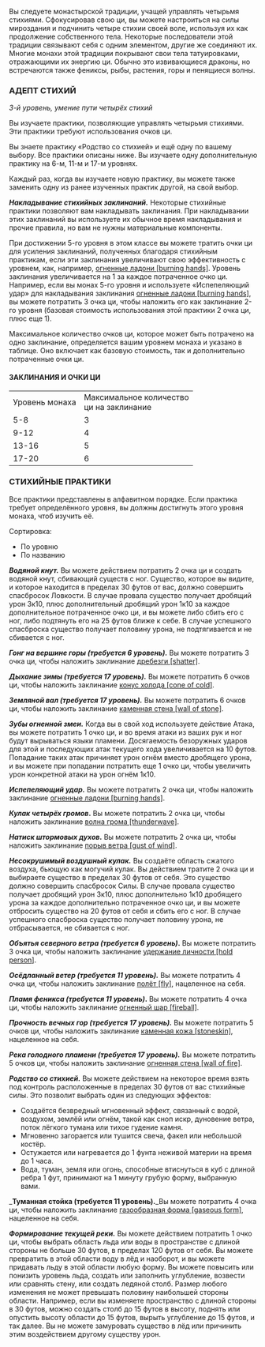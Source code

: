 Вы следуете монастырской традиции, учащей управлять четырьмя стихиями. Сфокусировав свою ци, вы можете настроиться на силы мироздания и подчинить четыре стихии своей воле, используя их как продолжение собственного тела. Некоторые последователи этой традиции связывают себя с одним элементом, другие же соединяют их. Многие монахи этой традиции покрывают свои тела татуировками, отражающими их энергию ци. Обычно это извивающиеся драконы, но встречаются также фениксы, рыбы, растения, горы и пенящиеся волны.

  

### АДЕПТ СТИХИЙ

_3-й уровень, умение пути четырёх cтихий_

Вы изучаете практики, позволяющие управлять четырьмя стихиями. Эти практики требуют использования очков ци.

Вы знаете практику «Родство со стихией» и ещё одну по вашему выбору. Все практики описаны ниже. Вы изучаете одну дополнительную практику на 6-м, 11-м и 17-м уровнях.

Каждый раз, когда вы изучаете новую практику, вы можете также заменить одну из ранее изученных практик другой, на свой выбор.

_**Накладывание стихийных заклинаний.**_ Некоторые стихийные практики позволяют вам накладывать заклинания. При накладывании этих заклинаний вы используете их обычное время накладывания и прочие правила, но вам не нужны материальные компоненты.

При достижении 5-го уровня в этом классе вы можете тратить очки ци для усиления заклинаний, полученных благодаря стихийным практикам, если эти заклинания увеличивают свою эффективность с уровнем, как, например, [огненные ладони [burning hands]](https://dnd.su/spells/203-burning_hands/). Уровень заклинания увеличивается на 1 за каждое потраченное очко ци. Например, если вы монах 5-го уровня и используете «Испепеляющий удар» для накладывания заклинания [огненные ладони [burning hands]](https://dnd.su/spells/203-burning_hands/), вы можете потратить 3 очка ци, чтобы наложить его как заклинание 2-го уровня (базовая стоимость использования этой практики 2 очка ци, плюс еще 1).

Максимальное количество очков ци, которое может быть потрачено на одно заклинание, определяется вашим уровнем монаха и указано в таблице. Оно включает как базовую стоимость, так и дополнительно потраченные очки ци.

#### ЗАКЛИНАНИЯ И ОЧКИ ЦИ

|   |   |
|---|---|
|Уровень монаха|Максимальное количество  <br>ци на заклинание|
|5-8|3|
|9-12|4|
|13-16|5|
|17-20|6|

  

### СТИХИЙНЫЕ ПРАКТИКИ

Все практики представлены в алфавитном порядке. Если практика требует определённого уровня, вы должны достигнуть этого уровня монаха, чтоб изучить её.

Сортировка:

- По уровню
- По названию

**_Водяной кнут._** Вы можете действием потратить 2 очка ци и создать водяной кнут, сбивающий существ с ног. Существо, которое вы видите, и которое находится в пределах 30 футов от вас, должно совершить спасбросок Ловкости. В случае провала существо получает дробящий урон 3к10, плюс дополнительный дробящий урон 1к10 за каждое дополнительное потраченное очко ци, и вы можете либо сбить его с ног, либо подтянуть его на 25 футов ближе к себе. В случае успешного спасброска существо получает половину урона, не подтягивается и не сбивается с ног.

**_Гонг на вершине горы (требуется 6 уровень)._** Вы можете потратить 3 очка ци, чтобы наложить заклинание [дребезги [shatter]](https://dnd.su/spells/62-shatter/).

**_Дыхание зимы (требуется 17 уровень)._** Вы можете потратить 6 очков ци, чтобы наложить заклинание [конус холода [cone of cold]](https://dnd.su/spells/133-cone_of_cold/).

**_Земляной вал (требуется 17 уровень)._** Вы можете потратить 6 очков ци, чтобы наложить заклинание [каменная стена [wall of stone]](https://dnd.su/spells/130-wall_of_stone/).

**_Зубы огненной змеи._** Когда вы в свой ход используете действие Атака, вы можете потратить 1 очко ци, и во время атаки из ваших рук и ног будут вырываться языки пламени. Досягаемость безоружных ударов для этой и последующих атак текущего хода увеличивается на 10 футов. Попадание таких атак причиняет урон огнём вместо дробящего урона, и вы можете при попадании потратить еще 1 очко ци, чтобы увеличить урон конкретной атаки на урон огнём 1к10.

**_Испепеляющий удар._** Вы можете потратить 2 очка ци, чтобы наложить заклинание [огненные ладони [burning hands]](https://dnd.su/spells/203-burning_hands/).

**_Кулак четырёх громов_.** Вы можете потратить 2 очка ци, чтобы наложить заклинание [волна грома [thunderwave]](https://dnd.su/spells/25-thunderwave/).

**_Натиск штормовых духов_.** Вы можете потратить 2 очка ци, чтобы наложить заклинание [порыв ветра [gust of wind]](https://dnd.su/spells/255-gust_of_wind/).

_**Несокрушимый воздушный кулак.**_ Вы создаёте область сжатого воздуха, бьющую как могучий кулак. Вы действием тратите 2 очка ци и выбираете существо в пределах 30 футов от себя. Это существо должно совершить спасбросок Силы. В случае провала существо получает дробящий урон 3к10, плюс дополнительно 1к10 дробящего урона за каждое дополнительно потраченное очко ци, и вы можете отбросить существо на 20 футов от себя и сбить его с ног. В случае успешного спасброска существо получает половину урона, не отбрасывается, не сбивается с ног.

**_Объятья северного ветра (требуется 6 уровень)_.** Вы можете потратить 3 очка ци, чтобы наложить заклинание [удержание личности [hold person]](https://dnd.su/spells/356-hold_person/).

**_Осёдланный ветер (требуется 11 уровень)._** Вы можете потратить 4 очка ци, чтобы наложить заклинание [полёт [fly]](https://dnd.su/spells/249-fly/), нацеленное на себя.

**_Пламя феникса (требуется 11 уровень)_.** Вы можете потратить 4 очка ци, чтобы наложить заклинание [огненный шар [fireball]](https://dnd.su/spells/205-fireball/).

**_Прочность вечных гор (требуется 17 уровень)._** Вы можете потратить 5 очков ци, чтобы наложить заклинание [каменная кожа [stoneskin]](https://dnd.su/spells/129-stoneskin/), нацеленное на себя.

**_Река голодного пламени (требуется 17 уровень)._** Вы можете потратить 5 очков ци, чтобы наложить заклинание [огненная стена [wall of fire]](https://dnd.su/spells/202-wall_of_fire/).

**_Родство со стихией._** Вы можете действием на некоторое время взять под контроль расположенные в пределах 30 футов от вас стихийные силы. Это позволит выбрать один из следующих эффектов:

- Создаётся безвредный мгновенный эффект, связанный с водой, воздухом, землёй или огнём, такой как сноп искр, дуновение ветра, поток лёгкого тумана или тихое гудение камня.
- Мгновенно загорается или тушится свеча, факел или небольшой костёр.
- Остужается или нагревается до 1 фунта неживой материи на время до 1 часа.
- Вода, туман, земля или огонь, способные втиснуться в куб с длиной ребра 1 фут, принимают на 1 минуту грубую форму, выбранную вами.

_**Туманная стойка (требуется 11 уровень).**_Вы можете потратить 4 очка ци, чтобы наложить заклинание [газообразная форма [gaseous form]](https://dnd.su/spells/41-gaseous_form/), нацеленное на себя.

**_Формирование текущей реки._** Вы можете действием потратить 1 очко ци, чтобы выбрать область льда или воды в пространстве с длиной стороны не больше 30 футов, в пределах 120 футов от себя. Вы можете превратить в этой области воду в лёд и наоборот, и вы можете придавать льду в этой области любую форму. Вы можете повысить или понизить уровень льда, создать или заполнить углубление, возвести или сравнять стену, или создать ледяной столб. Размер любого изменения не может превышать половину наибольшей стороны области. Например, если вы изменяете пространство с длиной стороны в 30 футов, можно создать столб до 15 футов в высоту, поднять или опустить высоту области до 15 футов, вырыть углубление до 15 футов, и так далее. Вы не можете замуровать существо в лёд или причинить этим воздействием другому существу урон.
